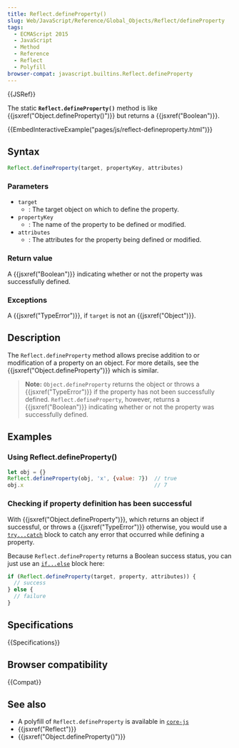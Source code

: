 ```yaml
---
title: Reflect.defineProperty()
slug: Web/JavaScript/Reference/Global_Objects/Reflect/defineProperty
tags:
  - ECMAScript 2015
  - JavaScript
  - Method
  - Reference
  - Reflect
  - Polyfill
browser-compat: javascript.builtins.Reflect.defineProperty
---
```

{{JSRef}}

The static **`Reflect.defineProperty()`** method is like
{{jsxref("Object.defineProperty()")}} but returns a
{{jsxref("Boolean")}}.

{{EmbedInteractiveExample("pages/js/reflect-defineproperty.html")}}

## Syntax

```js
Reflect.defineProperty(target, propertyKey, attributes)
```

### Parameters

- `target`
  - : The target object on which to define the property.
- `propertyKey`
  - : The name of the property to be defined or modified.
- `attributes`
  - : The attributes for the property being defined or modified.

### Return value

A {{jsxref("Boolean")}} indicating whether or not the property was
successfully defined.

### Exceptions

A {{jsxref("TypeError")}}, if `target` is not an
{{jsxref("Object")}}.

## Description

The `Reflect.defineProperty` method allows precise addition to or modification
of a property on an object. For more details, see the
{{jsxref("Object.defineProperty")}} which is similar.

> **Note:** `Object.defineProperty` returns the object or throws a
> {{jsxref("TypeError")}} if the property has not been successfully
> defined. `Reflect.defineProperty`, however, returns a
> {{jsxref("Boolean")}} indicating whether or not the property was
> successfully defined.

## Examples

### Using Reflect.defineProperty()

```js
let obj = {}
Reflect.defineProperty(obj, 'x', {value: 7})  // true
obj.x                                         // 7
```

### Checking if property definition has been successful

With {{jsxref("Object.defineProperty")}}, which returns an object
if successful, or throws a {{jsxref("TypeError")}} otherwise, you would
use a
[`try...catch`](/en-US/docs/Web/JavaScript/Reference/Statements/try...catch)
block to catch any error that occurred while defining a property.

Because `Reflect.defineProperty` returns a Boolean success status, you can just
use an [`if...else`](/en-US/docs/Web/JavaScript/Reference/Statements/if...else)
block here:

```js
if (Reflect.defineProperty(target, property, attributes)) {
  // success
} else {
  // failure
}
```

## Specifications

{{Specifications}}

## Browser compatibility

{{Compat}}

## See also

- A polyfill of `Reflect.defineProperty` is available in
  [`core-js`](https://github.com/zloirock/core-js#ecmascript-reflect)
- {{jsxref("Reflect")}}
- {{jsxref("Object.defineProperty()")}}
